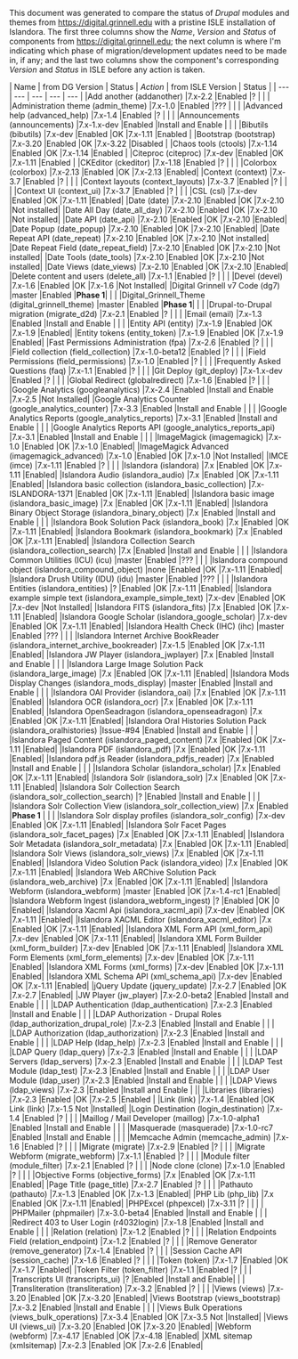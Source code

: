 This document was generated to compare the status of *Drupal* modules and themes from https://digital.grinnell.edu with a pristine ISLE installation of Islandora.  The first three columns show the *Name*, *Version* and *Status* of components from https://digital.grinnell.edu; the next column is where I'm indicating which phase of migration/development updates need to be made in, if any; and the last two columns show the component's corresponding *Version* and *Status* in ISLE before any action is taken.

| Name | from DG Version | Status |	*Action* | from ISLE Version | Status |
| --- | --- | --- | --- | --- |
|Add another (addanother) |7.x-2.2 |Enabled	|? | | |
|Administration theme (admin_theme)	|7.x-1.0	|Enabled	|??? | | |
|Advanced help (advanced_help)	|7.x-1.4	|Enabled	|? | | |
|Announcements (announcements)	|7.x-1.x-dev	|Enabled	|Install and Enable | | |
|Bibutils (bibutils)	|7.x-dev	|Enabled	|OK	|7.x-1.11	|Enabled |
|Bootstrap (bootstrap)	|7.x-3.20	|Enabled	|OK	|7.x-3.22	|Disabled |
|Chaos tools (ctools)	|7.x-1.14	|Enabled	|OK	|7.x-1.14	|Enabled |
|Citeproc (citeproc)	|7.x-dev	|Enabled	|OK	|7.x-1.11	|Enabled |
|CKEditor (ckeditor)	|7.x-1.18	|Enabled	|? | | |
|Colorbox (colorbox)	|7.x-2.13	|Enabled	|OK	|7.x-2.13	|Enabled|
|Context (context)	|7.x-3.7	|Enabled	|? | | |
|Context layouts (context_layouts)	|7.x-3.7	|Enabled	|? | | |
|Context UI (context_ui)	|7.x-3.7	|Enabled	|? | | |
|CSL (csl)	|7.x-dev	|Enabled	|OK	|7.x-1.11	|Enabled|
|Date (date)	|7.x-2.10	|Enabled	|OK	|7.x-2.10	|Not installed|
|Date All Day (date_all_day)	|7.x-2.10	|Enabled	|OK	|7.x-2.10	|Not installed|
|Date API (date_api)	|7.x-2.10	|Enabled	|OK	|7.x-2.10	|Enabled|
|Date Popup (date_popup)	|7.x-2.10	|Enabled	|OK	|7.x-2.10	|Enabled|
|Date Repeat API (date_repeat)	|7.x-2.10	|Enabled	|OK	|7.x-2.10	|Not installed|
|Date Repeat Field (date_repeat_field)	|7.x-2.10	|Enabled	|OK	|7.x-2.10	|Not installed|
|Date Tools (date_tools)	|7.x-2.10	|Enabled	|OK	|7.x-2.10	|Not installed|
|Date Views (date_views)	|7.x-2.10	|Enabled	|OK	|7.x-2.10	|Enabled|
|Delete content and users (delete_all)	|7.x-1.1	|Enabled	|? | | |
|Devel (devel)	|7.x-1.6	|Enabled	|OK	|7.x-1.6	|Not Installed|
|Digital Grinnell v7 Code (dg7)	|master	|Enabled	|**Phase 1**| | |
|Digital_Grinnell_Theme (digital_grinnell_theme)	|master	|Enabled	|**Phase 1**| | |
|Drupal-to-Drupal migration (migrate_d2d)	|7.x-2.1	|Enabled	|? | | |
|Email (email)	|7.x-1.3	|Enabled	|Install and Enable | | |
|Entity API (entity)	|7.x-1.9	|Enabled	|OK	|7.x-1.9	|Enabled|
|Entity tokens (entity_token)	|7.x-1.9	|Enabled	|OK	|7.x-1.9	|Enabled|
|Fast Permissions Administration (fpa)	|7.x-2.6	|Enabled	|? | | |
|Field collection (field_collection)	|7.x-1.0-beta12	|Enabled	|? | | |
|Field Permissions (field_permissions)	|7.x-1.0	|Enabled	|? | | |
|Frequently Asked Questions (faq)	|7.x-1.1	|Enabled	|? | | |
|Git Deploy (git_deploy)	|7.x-1.x-dev	|Enabled	|? | | |
|Global Redirect (globalredirect)	|7.x-1.6	|Enabled	|? | | |
|Google Analytics (googleanalytics)	|7.x-2.4	|Enabled	|Install and Enable	|7.x-2.5	|Not Installed|
|Google Analytics Counter (google_analytics_counter)	|7.x-3.3	|Enabled	|Install and Enable | | |
|Google Analytics Reports (google_analytics_reports)	|7.x-3.1	|Enabled	|Install and Enable | | |
|Google Analytics Reports API (google_analytics_reports_api)	|7.x-3.1	|Enabled	|Install and Enable | | |
|ImageMagick (imagemagick)	|7.x-1.0	|Enabled	|OK	|7.x-1.0	|Enabled|
|ImageMagick Advanced (imagemagick_advanced)	|7.x-1.0	|Enabled	|OK	|7.x-1.0	|Not Installed|
|IMCE (imce)	|7.x-1.11	|Enabled	|? | | |
|Islandora (islandora)	|7.x	|Enabled	|OK	|7.x-1.11	|Enabled|
|Islandora Audio (islandora_audio)	|7.x	|Enabled	|OK	|7.x-1.11	|Enabled|
|Islandora basic collection (islandora_basic_collection)	|7.x-ISLANDORA-1371	|Enabled	|OK	|7.x-1.11	|Enabled|
|Islandora basic image (islandora_basic_image)	|7.x	|Enabled	|OK	|7.x-1.11	|Enabled|
|Islandora Binary Object Storage (islandora_binary_object)	|7.x	|Enabled	|Install and Enable | | |
|Islandora Book Solution Pack (islandora_book)	|7.x	|Enabled	|OK	|7.x-1.11	|Enabled|
|Islandora Bookmark (islandora_bookmark)	|7.x	|Enabled	|OK	|7.x-1.11	|Enabled|
|Islandora Collection Search (islandora_collection_search)	|7.x	|Enabled	|Install and Enable | | |
|Islandora Common Utilities (ICU) (icu)	|master	|Enabled |??? | | |
|Islandora compound object (islandora_compound_object) |none		|Enabled	|OK	|7.x-1.11	|Enabled|
|Islandora Drush Utility (IDU) (idu)	|master	|Enabled	|??? | | |
|Islandora Entities (islandora_entities)	|? |Enabled	|OK	|7.x-1.11	|Enabled|
|Islandora example simple text (islandora_example_simple_text)	|7.x-dev	|Enabled	|OK	|7.x-dev	|Not Installed|
|Islandora FITS (islandora_fits)	|7.x	|Enabled	|OK	|7.x-1.11	|Enabled|
|Islandora Google Scholar (islandora_google_scholar)	|7.x-dev	|Enabled	|OK	|7.x-1.11	|Enabled|
|Islandora Health Check (IHC) (ihc)	|master	|Enabled	|??? | | |
|Islandora Internet Archive BookReader (islandora_internet_archive_bookreader)	|7.x-1.5	|Enabled	|OK	|7.x-1.11	|Enabled|
|Islandora JW Player (islandora_jwplayer)	|7.x	|Enabled	|Install and Enable | | |
|Islandora Large Image Solution Pack (islandora_large_image)	|7.x	|Enabled	|OK	|7.x-1.11	|Enabled|
|Islandora Mods Display Changes (islandora_mods_display)	|master	|Enabled	|Install and Enable | | |
|Islandora OAI Provider (islandora_oai)	|7.x	|Enabled	|OK	|7.x-1.11	|Enabled|
|Islandora OCR (islandora_ocr)	|7.x	|Enabled	|OK	|7.x-1.11	|Enabled|
|Islandora OpenSeadragon (islandora_openseadragon)	|7.x	|Enabled	|OK	|7.x-1.11	|Enabled|
|Islandora Oral Histories Solution Pack (islandora_oralhistories)	|Issue-#94	|Enabled	|Install and Enable | | |
|Islandora Paged Content (islandora_paged_content)	|7.x	|Enabled	|OK	|7.x-1.11	|Enabled|
|Islandora PDF (islandora_pdf)	|7.x	|Enabled	|OK	|7.x-1.11	|Enabled|
|Islandora pdf.js Reader (islandora_pdfjs_reader)	|7.x	|Enabled	|Install and Enable | | |
|Islandora Scholar (islandora_scholar)	|7.x	|Enabled	|OK	|7.x-1.11	|Enabled|
|Islandora Solr (islandora_solr)	|7.x	|Enabled	|OK	|7.x-1.11	|Enabled|
|Islandora Solr Collection Search (islandora_solr_collection_search)	|?	|Enabled	|Install and Enable | | |
|Islandora Solr Collection View (islandora_solr_collection_view)	|7.x	|Enabled	|**Phase 1** | | |
|Islandora Solr display profiles (islandora_solr_config)	|7.x-dev	|Enabled	|OK	|7.x-1.11	|Enabled|
|Islandora Solr Facet Pages (islandora_solr_facet_pages)	|7.x	|Enabled	|OK	|7.x-1.11	|Enabled|
|Islandora Solr Metadata (islandora_solr_metadata)	|7.x	|Enabled	|OK	|7.x-1.11	|Enabled|
|Islandora Solr Views (islandora_solr_views)	|7.x	|Enabled	|OK	|7.x-1.11	|Enabled|
|Islandora Video Solution Pack (islandora_video)	|7.x	|Enabled	|OK	|7.x-1.11	|Enabled|
|Islandora Web ARChive Solution Pack (islandora_web_archive)	|7.x	|Enabled	|OK	|7.x-1.11	|Enabled|
|Islandora Webform (islandora_webform)	|master	|Enabled	|OK	|7.x-1.4-rc1	|Enabled|
|Islandora Webform Ingest (islandora_webform_ingest)	|?	|Enabled	|OK	|0	|Enabled|
|Islandora Xacml Api (islandora_xacml_api)	|7.x-dev	|Enabled	|OK	|7.x-1.11	|Enabled|
|Islandora XACML Editor (islandora_xacml_editor)	|7.x	|Enabled	|OK	|7.x-1.11	|Enabled|
|Islandora XML Form API (xml_form_api)	|7.x-dev	|Enabled	|OK	|7.x-1.11	|Enabled|
|Islandora XML Form Builder (xml_form_builder)	|7.x-dev	|Enabled	|OK	|7.x-1.11	|Enabled|
|Islandora XML Form Elements (xml_form_elements)	|7.x-dev	|Enabled	|OK	|7.x-1.11	|Enabled|
|Islandora XML Forms (xml_forms)	|7.x-dev	|Enabled	|OK	|7.x-1.11	|Enabled|
|Islandora XML Schema API (xml_schema_api)	|7.x-dev	|Enabled	|OK	|7.x-1.11	|Enabled|
|jQuery Update (jquery_update)	|7.x-2.7	|Enabled	|OK	|7.x-2.7	|Enabled|
|JW Player (jw_player)	|7.x-2.0-beta2	|Enabled	|Install and Enable | | |
|LDAP Authentication (ldap_authentication)	|7.x-2.3	|Enabled	|Install and Enable | | |
|LDAP Authorization - Drupal Roles (ldap_authorization_drupal_role)	|7.x-2.3	|Enabled	|Install and Enable | | |
|LDAP Authorization (ldap_authorization)	|7.x-2.3	|Enabled	|Install and Enable | | |
|LDAP Help (ldap_help)	|7.x-2.3	|Enabled	|Install and Enable | | |
|LDAP Query (ldap_query)	|7.x-2.3	|Enabled	|Install and Enable | | |
|LDAP Servers (ldap_servers)	|7.x-2.3	|Enabled	|Install and Enable | | |
|LDAP Test Module (ldap_test)	|7.x-2.3	|Enabled	|Install and Enable | | |
|LDAP User Module (ldap_user)	|7.x-2.3	|Enabled	|Install and Enable | | |
|LDAP Views (ldap_views)	|7.x-2.3	|Enabled	|Install and Enable | ||
|Libraries (libraries)	|7.x-2.3	|Enabled	|OK	|7.x-2.5	|Enabled |
|Link (link)	|7.x-1.4	|Enabled	|OK	Link (link)	|7.x-1.5	Not |Installed|
|Login Destination (login_destination)	|7.x-1.4	|Enabled	|? | | |
|Maillog / Mail Developer (maillog)	|7.x-1.0-alpha1	|Enabled	|Install and Enable | | |
|Masquerade (masquerade)	|7.x-1.0-rc7	|Enabled	|Install and Enable | | |
|Memcache Admin (memcache_admin)	|7.x-1.6	|Enabled	|? | | |
|Migrate (migrate)	|7.x-2.9	|Enabled	|? | | |
|Migrate Webform (migrate_webform)	|7.x-1.1	|Enabled	|? | | |
|Module filter (module_filter)	|7.x-2.1	|Enabled	|? | | |
|Node clone (clone)	|7.x-1.0	|Enabled	|? | | |
|Objective Forms (objective_forms)	|7.x	|Enabled	|OK	|7.x-1.11	|Enabled|
|Page Title (page_title)	|7.x-2.7	|Enabled	|? | | |
|Pathauto (pathauto)	|7.x-1.3	|Enabled	|OK	|7.x-1.3	|Enabled|
|PHP Lib (php_lib)	|7.x	|Enabled	|OK	|7.x-1.11	|Enabled|
|PHPExcel (phpexcel)	|7.x-3.11	|?  | | | |
|PHPMailer (phpmailer)	|7.x-3.0-beta4	|Enabled	|Install and Enable | | |
|Redirect 403 to User Login (r4032login)	|7.x-1.8	|Enabled	|Install and Enable | | |
|Relation (relation)	|7.x-1.2	|Enabled	|? | | |
|Relation Endpoints Field (relation_endpoint)	|7.x-1.2	|Enabled	|? | | |
|Remove Generator (remove_generator)	|7.x-1.4	|Enabled	|? | | |
|Session Cache API (session_cache)	|7.x-1.6	|Enabled	|? | | |
|Token (token)	|7.x-1.7	|Enabled	|OK	|7.x-1.7	|Enabled|
|Token Filter (token_filter)	|7.x-1.1	|Enabled	|? | | |
|Transcripts UI (transcripts_ui) |?	|Enabled	|Install and Enable| | |
|Transliteration (transliteration)	|7.x-3.2	|Enabled	|? | | |
|Views (views)	|7.x-3.20	|Enabled	|OK	|7.x-3.20	|Enabled|
|Views Bootstrap (views_bootstrap)	|7.x-3.2	|Enabled	|Install and Enable | | |
|Views Bulk Operations (views_bulk_operations)	|7.x-3.4	|Enabled	|OK	|7.x-3.5	Not |Installed|
|Views UI (views_ui)	|7.x-3.20	|Enabled	|OK	|7.x-3.20	|Enabled|
|Webform (webform)	|7.x-4.17	|Enabled	|OK	|7.x-4.18	|Enabled|
|XML sitemap (xmlsitemap)	|7.x-2.3	|Enabled	|OK	|7.x-2.6	|Enabled|

